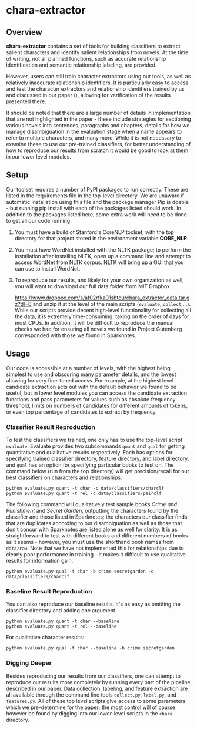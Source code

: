 chara-extractor
===============

Overview
--------

__chara-extractor__ contains a set of tools for building classifiers to extract salient characters and 
identify salient relationships from novels. At the time of writing, not all planned functions, such
as accurate relationship identification and semantic relationship labeling, are provided. 

However, users
can still train character extractors using our tools, as well as relatively inaccurate relationship identifiers.
It is particularly easy to access and test the character extractors and relationship identifiers trained by us
and discussed in our paper (), allowing for verification of the results presented there. 

It should be noted
that there are a large number of details in implementation that are not highlighted in the paper - these
include strategies for sectioning various novels into sentences, paragraphs and chapters, details for how we
manage disambiguation in the evaluation stage when a name appears to refer to multiple characters, and many
more. While it is not necessary to examine these to use our pre-trained classifiers, for better understanding
of how to reproduce our results from scratch it would be good to look at them in our lower level modules. 

Setup
-----

Our toolset requires a number of PyPI packages to run correctly. These are listed in the requirements
file in the top-level directory. We are unaware if automatic installation using this file and the
package manager Pip is doable - but running pip install with each of the packages listed should work.
In addition to the packages listed here, some extra work will need to be done to get all our code
running:

1. You must have a build of Stanford's CoreNLP toolset, with the top directory for that project stored
   in the environment variable __CORE_NLP__.

2. You must have WordNet installed with the NLTK package; to perform the installation after installing
   NLTK, open up a command line and attempt to access WordNet from NLTK corpus. NLTK will bring up
   a GUI that you can use to install WordNet. 

3. To reproduce our results, and likely for your own organization as well, you will want to download
   our full data folder from MIT Dropbox 
   
   <https://www.dropbox.com/s/af02rfka01sbtdu/chara_extractor_data.tar.gz?dl=0> 
   and unzip it at the level of the main scripts (`evaluate`, `collect`,...). 
   While our scripts provide decent high-level functionality
   for collecting all the data, it is extremely time-consuming, taking on the order of days for
   most CPUs. In addition, it will be difficult to reproduce the manual checks we had for ensuring
   all novels we found in Project Gutenberg corresponded with those we found in Sparknotes. 

Usage
-----

Our code is accessible at a number of levels, with the highest being simplest to use and obscuring
many parameter details, and the lowest allowing for very fine-tuned access. For example, 
at the highest level candidate extraction acts out with the default behavior we found to be
useful, but in lower level modules you can access the candidate extraction functions and pass
parameters for values such as absolute frequency threshold, limits on numbers of candidates for
different amounts of tokens, or even top percentage of candidates to extract by frequency.

### Classifier Result Reproduction
To test the classifiers we trained, one only has to use the top-level script `evaluate`. Evaluate
provides two subcommands `quant` and `qual` for getting quantitative and qualitative results
respectively. Each has options for specifying trained classifier directory, feature directory, and label
directory, and `qual` has an option for specifying particular books to test on. The command
below (run from the top directory) will get precision/recall for our best classifiers 
on characters and relationships:

    python evaluate.py quant -t char -c data/classifiers/charclf
    python evaluate.py quant -t rel -c data/classifiers/pairclf

The following command will qualitatively test sample books _Crime and Punishment_ and _Secret Garden_,
outputting the characters found by the classifier and those listed in Sparknotes; the characters
our classifier finds that are duplicates according to our disambiguation as well as those
that don't concur with Sparknotes are listed alone as well for clarity. It is as straightforward
to test with different books and different numbers of books as it seems - however, you must
use the shorthand book names from `data/raw`. Note that we have not implemented this for
relationships due to clearly poor performance in training - it makes it difficult to use
qualitative results for information gain. 

    python evaluate.py qual -t char -b crime secretgarden -c data/classifiers/charclf

### Baseline Result Reproduction
You can also reproduce our baseline results. It's as easy as omitting the classifier directory
and adding one argument.

    python evaluate.py quant -t char --baseline
    python evaluate.py quant -t rel --baseline

For qualitative character results:
        
    python evaluate.py qual -t char --baseline -b crime secretgarden 

### Digging Deeper
Besides reproducing our results from our classifiers, one can attempt to reproduce our results
more completely by running every part of the pipeline described in our paper. Data collection,
labeling, and feature extraction are all available through the command line tools
`collect.py`, `label.py`, and `features.py`. All of these top level scripts give access
to some parameters which we pre-determine for the paper; the most control will of course
however be found by digging into our lower-level scripts in the `chara` directory.
